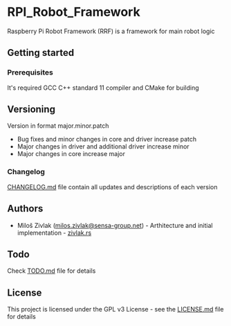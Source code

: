 # RPI_Robot_Framework
Raspberry Pi Robot Framework (RRF) is a framework for main robot logic

## Getting started

### Prerequisites
It's required GCC C++ standard 11 compiler  and CMake for building

## Versioning
Version in format major.minor.patch
- Bug fixes and minor changes in core and driver increase patch
- Major changes in driver and additional driver increase minor
- Major changes in core increase major

### Changelog
[CHANGELOG.md](https://github.com/Elektropioneer/RPI_Robot_Framework/blob/master/CHANGELOG.md) file contain all updates and descriptions of each version

## Authors
- Miloš Zivlak (milos.zivlak@sensa-group.net) - Arthitecture and initial implementation - [zivlak.rs](http://zivlak.rs)

## Todo
Check [TODO.md](https://github.com/Elektropioneer/RPI_Robot_Framework/blob/master/TODO.md) file for details

## License
This project is licensed under the GPL v3 License - see the [LICENSE.md](https://github.com/Elektropioneer/RPI_Robot_Framework/blob/master/LICENSE.md) file for details
